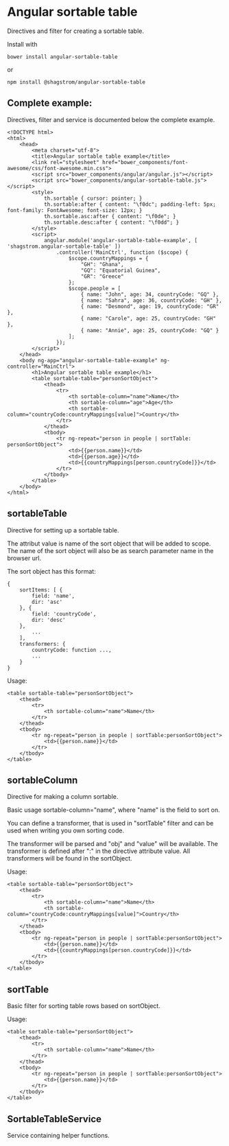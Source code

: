 # Angular sortable table

Directives and filter for creating a sortable table.

Install with

    bower install angular-sortable-table

or

    npm install @shagstrom/angular-sortable-table

## Complete example:

Directives, filter and service is documented below the complete example.

    <!DOCTYPE html>
    <html>
        <head>
            <meta charset="utf-8">
            <title>Angular sortable table example</title>
            <link rel="stylesheet" href="bower_components/font-awesome/css/font-awesome.min.css">
            <script src="bower_components/angular/angular.js"></script>
            <script src="bower_components/angular-sortable-table.js"></script>
            <style>
                th.sortable { cursor: pointer; }
                th.sortable:after { content: "\f0dc"; padding-left: 5px; font-family: FontAwesome; font-size: 12px; }
                th.sortable.asc:after { content: "\f0de"; }
                th.sortable.desc:after { content: "\f0dd"; }
            </style>
            <script>
                angular.module('angular-sortable-table-example', [ 'shagstrom.angular-sortable-table' ])
                    .controller('MainCtrl', function ($scope) {
                        $scope.countryMappings = {
                            "GH": "Ghana",
                            "GQ": "Equatorial Guinea",
                            "GR": "Greece"
                        };
                        $scope.people = [
                            { name: "John", age: 34, countryCode: "GQ" },
                            { name: "Sahra", age: 36, countryCode: "GH" },
                            { name: "Desmond", age: 19, countryCode: "GR" },
                            { name: "Carole", age: 25, countryCode: "GH" },
                            { name: "Annie", age: 25, countryCode: "GQ" }
                        ];
                    });
            </script>
        </head>
        <body ng-app="angular-sortable-table-example" ng-controller="MainCtrl">
            <h1>Angular sortable table example</h1>
            <table sortable-table="personSortObject">
                <thead>
                    <tr>
                        <th sortable-column="name">Name</th>
                        <th sortable-column="age">Age</th>
                        <th sortable-column="countryCode:countryMappings[value]">Country</th>
                    </tr>
                </thead>
                <tbody>
                    <tr ng-repeat="person in people | sortTable: personSortObject">
                        <td>{{person.name}}</td>
                        <td>{{person.age}}</td>
                        <td>{{countryMappings[person.countryCode]}}</td>
                    </tr>
                </tbody>
            </table>
        </body>
    </html>

## sortableTable

Directive for setting up a sortable table.

The attribut value is name of the sort object that will be added to scope. The name
of the sort object will also be as search parameter name in the browser url.

The sort object has this format:

    {
        sortItems: [ {
            field: 'name',
            dir: 'asc'
        }, {
            field: 'countryCode',
            dir: 'desc'
        }, 
            ...
        ],
        transformers: {
            countryCode: function ...,
            ...
        }
    }

Usage:

    <table sortable-table="personSortObject">
        <thead>
            <tr>
                <th sortable-column="name">Name</th>
            </tr>
        </thead>
        <tbody>
            <tr ng-repeat="person in people | sortTable:personSortObject">
                <td>{{person.name}}</td>
            </tr>
        </tbody>
    </table>

## sortableColumn

Directive for making a column sortable.

Basic usage sortable-column="name", where "name" is the field to sort on.

You can define a transformer, that is used in "sortTable" filter and can be used
when writing you own sorting code.

The transformer will be parsed and "obj" and "value" will be available. The transformer
is defined after ":" in the directive attribute value. All transformers will be found in the sortObject.

Usage:

    <table sortable-table="personSortObject">
        <thead>
            <tr>
                <th sortable-column="name">Name</th>
                <th sortable-column="countryCode:countryMappings[value]">Country</th>
            </tr>
        </thead>
        <tbody>
            <tr ng-repeat="person in people | sortTable:personSortObject">
                <td>{{person.name}}</td>
                <td>{{countryMappings[person.countryCode]}}</td>
            </tr>
        </tbody>
    </table>

## sortTable

Basic filter for sorting table rows based on sortObject.

Usage:

    <table sortable-table="personSortObject">
        <thead>
            <tr>
                <th sortable-column="name">Name</th>
            </tr>
        </thead>
        <tbody>
            <tr ng-repeat="person in people | sortTable:personSortObject">
                <td>{{person.name}}</td>
            </tr>
        </tbody>
    </table>

## SortableTableService

Service containing helper functions.


